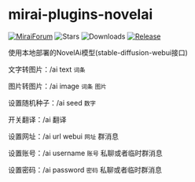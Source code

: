 # mirai-plugins-novelai
[![MiraiForum](https://img.shields.io/badge/post-on%20MiraiForum-yellow)](https://mirai.mamoe.net/topic/1660)
![Stars](https://img.shields.io/github/stars/Nekoer/mirai-plugins-novelai)
![Downloads](https://img.shields.io/github/downloads/Nekoer/mirai-plugins-novelai/total)
[![Release](https://img.shields.io/github/v/release/Nekoer/mirai-plugins-novelai)](https://github.com/Nekoer/mirai-plugins-novelai/releases)

使用本地部署的NovelAi模型(stable-diffusion-webui接口)


文字转图片：/ai text `词条`

图片转图片：/ai image `词条` `图片`

设置随机种子：/ai seed `数字`

开关翻译：/ai 翻译

设置网址：/ai url webui `网址` 群消息

设置账号：/ai username `账号` 私聊或者临时群消息

设置密码：/ai password `密码` 私聊或者临时群消息